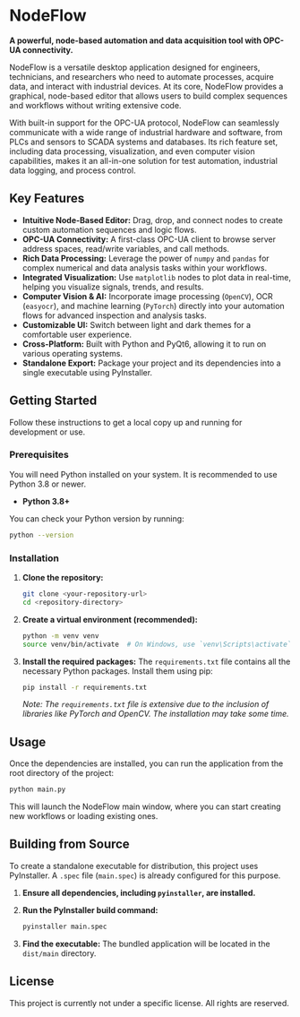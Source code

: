 # NodeFlow

**A powerful, node-based automation and data acquisition tool with OPC-UA connectivity.**

NodeFlow is a versatile desktop application designed for engineers, technicians, and researchers who need to automate processes, acquire data, and interact with industrial devices. At its core, NodeFlow provides a graphical, node-based editor that allows users to build complex sequences and workflows without writing extensive code.

With built-in support for the OPC-UA protocol, NodeFlow can seamlessly communicate with a wide range of industrial hardware and software, from PLCs and sensors to SCADA systems and databases. Its rich feature set, including data processing, visualization, and even computer vision capabilities, makes it an all-in-one solution for test automation, industrial data logging, and process control.

## Key Features

*   **Intuitive Node-Based Editor:** Drag, drop, and connect nodes to create custom automation sequences and logic flows.
*   **OPC-UA Connectivity:** A first-class OPC-UA client to browse server address spaces, read/write variables, and call methods.
*   **Rich Data Processing:** Leverage the power of `numpy` and `pandas` for complex numerical and data analysis tasks within your workflows.
*   **Integrated Visualization:** Use `matplotlib` nodes to plot data in real-time, helping you visualize signals, trends, and results.
*   **Computer Vision & AI:** Incorporate image processing (`OpenCV`), OCR (`easyocr`), and machine learning (`PyTorch`) directly into your automation flows for advanced inspection and analysis tasks.
*   **Customizable UI:** Switch between light and dark themes for a comfortable user experience.
*   **Cross-Platform:** Built with Python and PyQt6, allowing it to run on various operating systems.
*   **Standalone Export:** Package your project and its dependencies into a single executable using PyInstaller.

## Getting Started

Follow these instructions to get a local copy up and running for development or use.

### Prerequisites

You will need Python installed on your system. It is recommended to use Python 3.8 or newer.

*   **Python 3.8+**

You can check your Python version by running:
```bash
python --version
```

### Installation

1.  **Clone the repository:**
    ```bash
    git clone <your-repository-url>
    cd <repository-directory>
    ```

2.  **Create a virtual environment (recommended):**
    ```bash
    python -m venv venv
    source venv/bin/activate  # On Windows, use `venv\Scripts\activate`
    ```

3.  **Install the required packages:**
    The `requirements.txt` file contains all the necessary Python packages. Install them using pip:
    ```bash
    pip install -r requirements.txt
    ```
    *Note: The `requirements.txt` file is extensive due to the inclusion of libraries like PyTorch and OpenCV. The installation may take some time.*

## Usage

Once the dependencies are installed, you can run the application from the root directory of the project:

```bash
python main.py
```

This will launch the NodeFlow main window, where you can start creating new workflows or loading existing ones.

## Building from Source

To create a standalone executable for distribution, this project uses PyInstaller. A `.spec` file (`main.spec`) is already configured for this purpose.

1.  **Ensure all dependencies, including `pyinstaller`, are installed.**

2.  **Run the PyInstaller build command:**
    ```bash
    pyinstaller main.spec
    ```

3.  **Find the executable:**
    The bundled application will be located in the `dist/main` directory.

## License

This project is currently not under a specific license. All rights are reserved.
